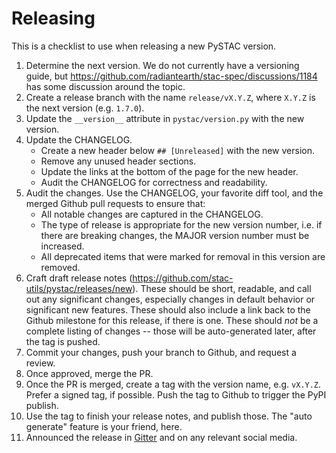 # Releasing

This is a checklist to use when releasing a new PySTAC version.

1. Determine the next version. We do not currently have a versioning guide, but <https://github.com/radiantearth/stac-spec/discussions/1184> has some discussion around the topic.
2. Create a release branch with the name `release/vX.Y.Z`, where `X.Y.Z` is the next version (e.g. `1.7.0`).
3. Update the `__version__` attribute in `pystac/version.py` with the new version.
4. Update the CHANGELOG.
    - Create a new header below `## [Unreleased]` with the new version.
    - Remove any unused header sections.
    - Update the links at the bottom of the page for the new header.
    - Audit the CHANGELOG for correctness and readability.
5. Audit the changes.
   Use the CHANGELOG, your favorite diff tool, and the merged Github pull requests to ensure that:
    - All notable changes are captured in the CHANGELOG.
    - The type of release is appropriate for the new version number, i.e. if there are breaking changes, the MAJOR version number must be increased.
    - All deprecated items that were marked for removal in this version are removed.
6. Craft draft release notes (<https://github.com/stac-utils/pystac/releases/new>).
   These should be short, readable, and call out any significant changes, especially changes in default behavior or significant new features.
   These should also include a link back to the Github milestone for this release, if there is one.
   These should _not_ be a complete listing of changes -- those will be auto-generated later, after the tag is pushed.
7. Commit your changes, push your branch to Github, and request a review.
8. Once approved, merge the PR.
9. Once the PR is merged, create a tag with the version name, e.g. `vX.Y.Z`.
   Prefer a signed tag, if possible.
   Push the tag to Github to trigger the PyPI publish.
10. Use the tag to finish your release notes, and publish those.
    The "auto generate" feature is your friend, here.
11. Announced the release in [Gitter](https://matrix.to/#/#SpatioTemporal-Asset-Catalog_python:gitter.im) and on any relevant social media.

